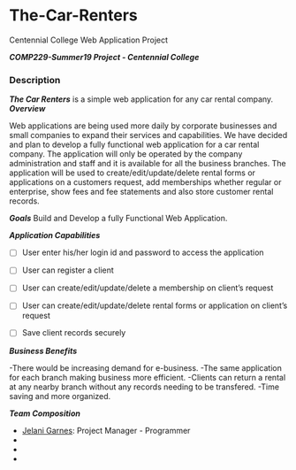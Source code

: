 # The-Car-Renters
Centennial College Web Application Project

***COMP229-Summer19 Project - Centennial College***

### Description

***The Car Renters*** is a simple web application for any car rental company.  
***Overview***

Web applications are being used more daily by corporate businesses and small companies to expand their services and capabilities. We have decided and plan to develop a fully functional web application for a car rental company. The application will only be operated by the company administration and staff and it is available for all the business branches. The application will be used to create/edit/update/delete rental forms or applications on a customers request, add memberships whether regular or enterprise, show fees and fee statements and also store customer rental records.
 
***Goals***
Build and Develop a fully Functional Web Application.

***Application Capabilities***
- [ ] User enter his/her login id and password to access the application
- [ ] User can register a client 
- [ ] User can create/edit/update/delete a membership on client’s request
- [ ] User can create/edit/update/delete rental forms or application on client’s request
- [ ] Save client records securely 


***Business Benefits***

-There would be increasing demand for e-business.
-The same application for each branch making business more efficient.
-Clients can return a rental at any nearby branch without any records needing to be transfered.
-Time saving and more organized.

***Team Composition***
* [Jelani Garnes](https://github.com/Jelanigarnes): Project Manager - Programmer
* [Baktash Sana]:Programmer
* [Fawad Rahim]:Programmer
* [Kobra Nateghi]:Programmer


